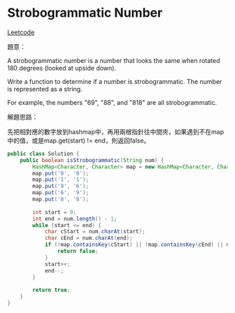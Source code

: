 # Strobogrammatic Number

[Leetcode](https://leetcode.com/problems/strobogrammatic-number/)

題意：

A strobogrammatic number is a number that looks the same when rotated 180 degrees (looked at upside down).

Write a function to determine if a number is strobogrammatic. The number is represented as a string.

For example, the numbers "69", "88", and "818" are all strobogrammatic.

解題思路：

先把相對應的數字放到hashmap中，再用兩根指針往中間夾，如果遇到不在map中的值，或是map.get(start) != end，則返回false。


```java
public class Solution {
    public boolean isStrobogrammatic(String num) {
        HashMap<Character, Character> map = new HashMap<Character, Character>();
        map.put('0', '0');
        map.put('1', '1');
        map.put('9', '6');
        map.put('6', '9');
        map.put('8', '8');
        
        int start = 0;
        int end = num.length() - 1;
        while (start <= end) {
            char cStart = num.charAt(start);
            char cEnd = num.charAt(end);
            if (!map.containsKey(cStart) || !map.containsKey(cEnd) || map.get(cStart) != cEnd) {
                return false;
            }
            start++;
            end--;
        }
        
        return true;
    }
}
```
